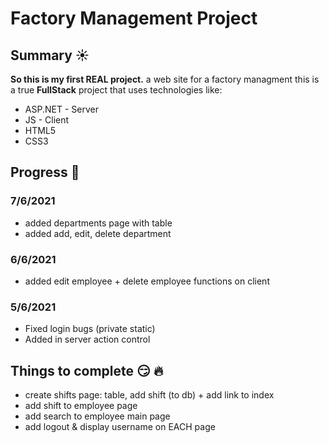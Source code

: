 # Factory Management Project
## Summary :sunny:
 **So this is my first REAL project.**
a web site for a factory managment
this is a true **FullStack** project that uses technologies like:
* ASP.NET - Server
* JS - Client
* HTML5
* CSS3

## Progress :muscle:
### 7/6/2021
* added departments page with table
* added add, edit, delete department

### 6/6/2021
* added edit employee + delete employee functions on client

### 5/6/2021
* Fixed login bugs (private static)
* Added in server action control

## Things to complete :smirk: :fire:
* create shifts page: table, add shift (to db) + add link to index
* add shift to employee page
* add search to employee main page
* add logout & display username on EACH page
